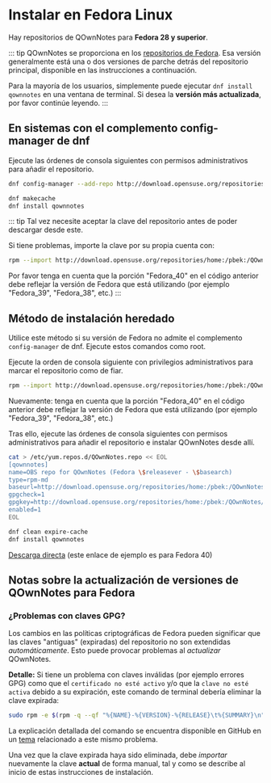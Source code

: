 # Instalar en Fedora Linux

Hay repositorios de QOwnNotes para **Fedora 28 y superior**.

::: tip
QOwnNotes se proporciona en los [repositorios de Fedora](https://packages.fedoraproject.org/pkgs/qownnotes/qownnotes/). Esa versión generalmente está una o dos versiones de parche detrás del repositorio principal, disponible en las instrucciones a continuación.

Para la mayoría de los usuarios, simplemente puede ejecutar `dnf install qownnotes` en una ventana de terminal. Si desea la **versión más actualizada**, por favor continúe leyendo.
:::

## En sistemas con el complemento config-manager de dnf

Ejecute las órdenes de consola siguientes con permisos administrativos para añadir el repositorio.

```bash
dnf config-manager --add-repo http://download.opensuse.org/repositories/home:/pbek:/QOwnNotes/Fedora_\$releasever/

dnf makecache
dnf install qownnotes
```

::: tip
Tal vez necesite aceptar la clave del repositorio antes de poder descargar desde este.

Si tiene problemas, importe la clave por su propia cuenta con:

```bash
rpm --import http://download.opensuse.org/repositories/home:/pbek:/QOwnNotes/Fedora_40/repodata/repomd.xml.key
```

Por favor tenga en cuenta que la porción "Fedora_40" en el código anterior debe reflejar la versión de Fedora que está utilizando (por ejemplo "Fedora_39", "Fedora_38", etc.)
:::

## Método de instalación heredado

Utilice este método si su versión de Fedora no admite el complemento `config-manager` de dnf. Ejecute estos comandos como root.

Ejecute la orden de consola siguiente con privilegios administrativos para marcar el repositorio como de fiar.

```bash
rpm --import http://download.opensuse.org/repositories/home:/pbek:/QOwnNotes/Fedora_40/repodata/repomd.xml.key
```

Nuevamente: tenga en cuenta que la porción "Fedora_40" en el código anterior debe reflejar la versión de Fedora que está utilizando (por ejemplo "Fedora_39", "Fedora_38", etc.)

Tras ello, ejecute las órdenes de consola siguientes con permisos administrativos para añadir el repositorio e instalar QOwnNotes desde allí.

```bash
cat > /etc/yum.repos.d/QOwnNotes.repo << EOL
[qownnotes]
name=OBS repo for QOwnNotes (Fedora \$releasever - \$basearch)
type=rpm-md
baseurl=http://download.opensuse.org/repositories/home:/pbek:/QOwnNotes/Fedora_\$releasever/
gpgcheck=1
gpgkey=http://download.opensuse.org/repositories/home:/pbek:/QOwnNotes/Fedora_\$releasever/repodata/repomd.xml.key
enabled=1
EOL

dnf clean expire-cache
dnf install qownnotes
```

[Descarga directa](https://download.opensuse.org/repositories/home:/pbek:/QOwnNotes/Fedora_40) (este enlace de ejemplo es para Fedora 40)

## Notas sobre la actualización de versiones de QOwnNotes para Fedora

### ¿Problemas con claves GPG?

Los cambios en las políticas criptográficas de Fedora pueden significar que las claves "antiguas" (expiradas) del repositorio no son extendidas _automáticamente_. Esto puede provocar problemas al _actualizar_ QOwnNotes.

**Detalle:** Si tiene un problema con claves inválidas (por ejemplo errores GPG) como que el `certificado no esté activo` y/o que la `clave no esté activa` debido a su expiración, este comando de terminal debería eliminar la clave expirada:

```bash
sudo rpm -e $(rpm -q --qf "%{NAME}-%{VERSION}-%{RELEASE}\t%{SUMMARY}\n" gpg-pubkey | grep pbek | cut -f1)
```

La explicación detallada del comando se encuentra disponible en GitHub en un [tema](https://github.com/pbek/QOwnNotes/issues/3008#issuecomment-2197827084) relacionado a este mismo problema.

Una vez que la clave expirada haya sido eliminada, debe _importar_ nuevamente la clave **actual** de forma manual, tal y como se describe al inicio de estas instrucciones de instalación.
